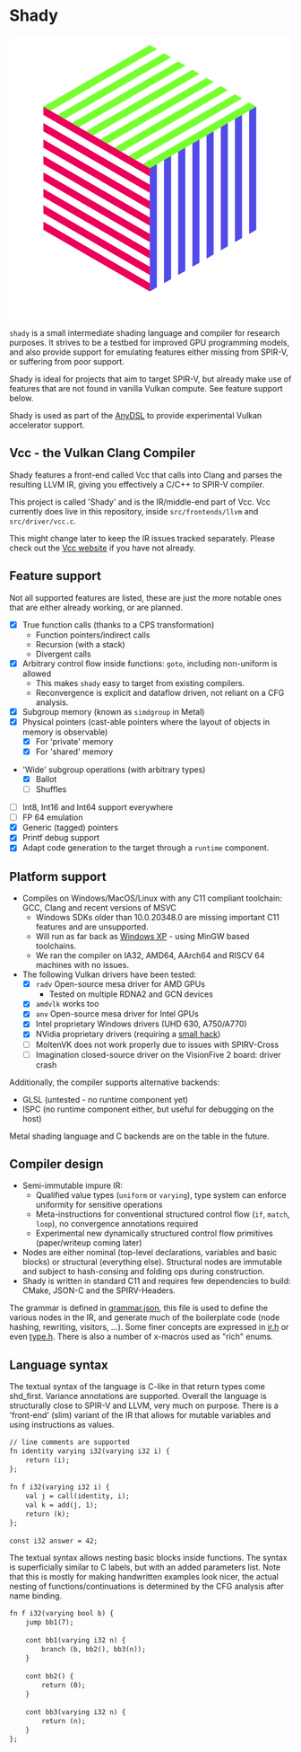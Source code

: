 # Shady

![](doc/logo.svg)

`shady` is a small intermediate shading language and compiler for research purposes. It strives to be a testbed for improved GPU programming models, and also provide support for emulating features either missing from SPIR-V, or suffering from poor support.

Shady is ideal for projects that aim to target SPIR-V, but already make use of features that are not found in vanilla Vulkan compute. See feature support below.

Shady is used as part of the [AnyDSL](https://anydsl.github.io) to provide experimental Vulkan accelerator support.

## Vcc - the Vulkan Clang Compiler

Shady features a front-end called Vcc that calls into Clang and parses the resulting LLVM IR, giving you effectively a C/C++ to SPIR-V compiler.

This project is called 'Shady' and is the IR/middle-end part of Vcc. Vcc currently does live in this repository, inside `src/frontends/llvm` and `src/driver/vcc.c`.

This might change later to keep the IR issues tracked separately. Please check out the [Vcc website](https://shady-gang.github.io/vcc) if you have not already.

## Feature support

Not all supported features are listed, these are just the more notable ones that are either already working, or are planned.

 * [x] True function calls (thanks to a CPS transformation)
   * Function pointers/indirect calls
   * Recursion (with a stack)
   * Divergent calls
 * [x] Arbitrary control flow inside functions: `goto`, including non-uniform is allowed
   * This makes `shady` easy to target from existing compilers.
   * Reconvergence is explicit and dataflow driven, not reliant on a CFG analysis.
 * [x] Subgroup memory (known as `simdgroup` in Metal)
 * [x] Physical pointers (cast-able pointers where the layout of objects in memory is observable)
   * [x] For 'private' memory
   * [x] For 'shared' memory
 * 'Wide' subgroup operations (with arbitrary types)
   * [x] Ballot
   * [ ] Shuffles
 * [ ] Int8, Int16 and Int64 support everywhere
 * [ ] FP 64 emulation
 * [x] Generic (tagged) pointers
 * [x] Printf debug support
 * [x] Adapt code generation to the target through a `runtime` component.

## Platform support

 * Compiles on Windows/MacOS/Linux with any C11 compliant toolchain: GCC, Clang and recent versions of MSVC
   * Windows SDKs older than 10.0.20348.0 are missing important C11 features and are unsupported.
   * Will run as far back as [Windows XP](https://mastodon.gamedev.place/@gob/109580697549344123) - using MinGW based toolchains.
   * We ran the compiler on IA32, AMD64, AArch64 and RISCV 64 machines with no issues.
 * The following Vulkan drivers have been tested:
   * [x] `radv` Open-source mesa driver for AMD GPUs
     * Tested on multiple RDNA2 and GCN devices
   * [x] `amdvlk` works too
   * [x] `anv` Open-source mesa driver for Intel GPUs
   * [x] Intel proprietary Windows drivers (UHD 630, A750/A770)
   * [x] NVidia proprietary drivers (requiring a [small hack](https://github.com/Hugobros3/shady/commit/f3ef83dbff7f29654fc11f8901ba67494864c085))
   * [ ] MoltenVK does not work properly due to issues with SPIRV-Cross
   * [ ] Imagination closed-source driver on the VisionFive 2 board: driver crash

Additionally, the compiler supports alternative backends:
 * GLSL (untested - no runtime component yet)
 * ISPC (no runtime component either, but useful for debugging on the host)

Metal shading language and C backends are on the table in the future.

## Compiler design

* Semi-immutable impure IR:
    * Qualified value types (`uniform` or `varying`), type system can enforce uniformity for sensitive operations
    * Meta-instructions for conventional structured control flow (`if`, `match`, `loop`), no convergence annotations required
    * Experimental new dynamically structured control flow primitives (paper/writeup coming later)
* Nodes are either nominal (top-level declarations, variables and basic blocks) or structural (everything else). Structural nodes are immutable and subject to hash-consing and folding ops during construction.
* Shady is written in standard C11 and requires few dependencies to build: CMake, JSON-C and the SPIRV-Headers.

The grammar is defined in [grammar.json](include/shady/grammar.json), this file is used to define the various nodes in the IR, and generate much of the boilerplate code (node hashing, rewriting, visitors, ...). Some finer concepts are expressed in [ir.h](include/shady/grammar.h) or even [type.h](src/shady/type.h). There is also a number of x-macros used as "rich" enums.

## Language syntax

The textual syntax of the language is C-like in that return types come shd_first. Variance annotations are supported.
Overall the language is structurally close to SPIR-V and LLVM, very much on purpose.
There is a 'front-end' (slim) variant of the IR that allows for mutable variables and using instructions as values.

```
// line comments are supported
fn identity varying i32(varying i32 i) {
    return (i);
};

fn f i32(varying i32 i) {
    val j = call(identity, i);
    val k = add(j, 1);
    return (k);
};

const i32 answer = 42;
```

The textual syntax allows nesting basic blocks inside functions. The syntax is superficially similar to C labels, but with an added parameters list. Note that this is mostly for making handwritten examples look nicer, the actual nesting of functions/continuations is determined by the CFG analysis after name binding.

```
fn f i32(varying bool b) {
    jump bb1(7);

    cont bb1(varying i32 n) {
        branch (b, bb2(), bb3(n));
    }

    cont bb2() {
        return (0);
    }

    cont bb3(varying i32 n) {
        return (n);
    }
};
```
